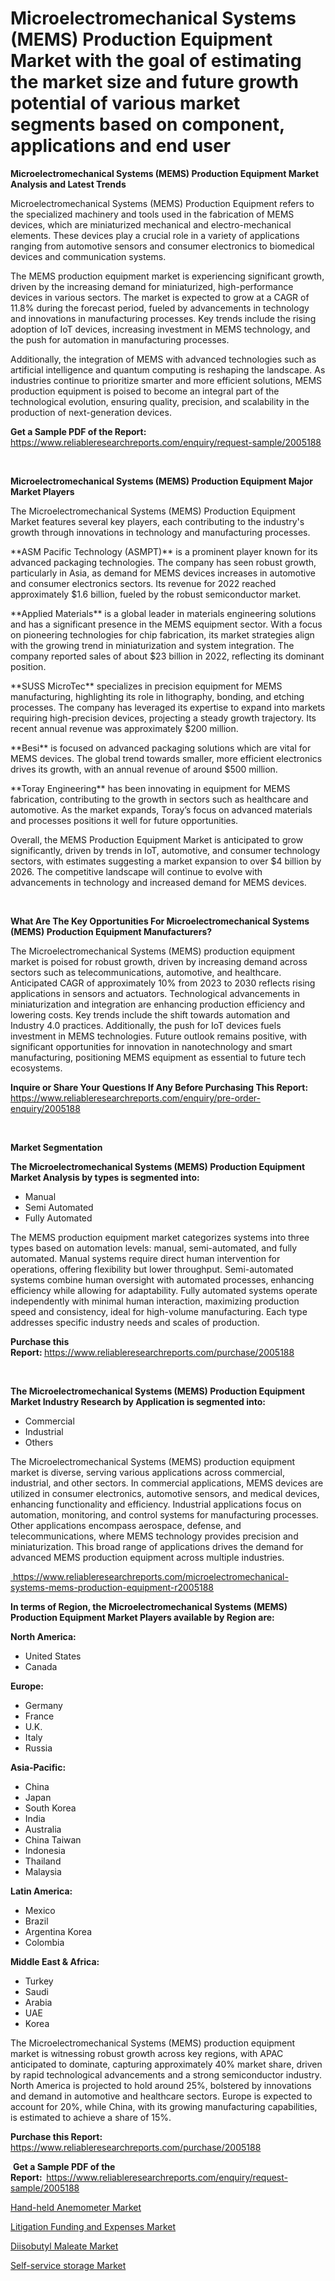 <p><h1>Microelectromechanical Systems (MEMS) Production Equipment Market with the goal of estimating the market size and future growth potential of various market segments based on component, applications and end user</h1></p><p><strong>Microelectromechanical Systems (MEMS) Production Equipment Market Analysis and Latest Trends</strong></p>
<p><p>Microelectromechanical Systems (MEMS) Production Equipment refers to the specialized machinery and tools used in the fabrication of MEMS devices, which are miniaturized mechanical and electro-mechanical elements. These devices play a crucial role in a variety of applications ranging from automotive sensors and consumer electronics to biomedical devices and communication systems. </p><p>The MEMS production equipment market is experiencing significant growth, driven by the increasing demand for miniaturized, high-performance devices in various sectors. The market is expected to grow at a CAGR of 11.8% during the forecast period, fueled by advancements in technology and innovations in manufacturing processes. Key trends include the rising adoption of IoT devices, increasing investment in MEMS technology, and the push for automation in manufacturing processes. </p><p>Additionally, the integration of MEMS with advanced technologies such as artificial intelligence and quantum computing is reshaping the landscape. As industries continue to prioritize smarter and more efficient solutions, MEMS production equipment is poised to become an integral part of the technological evolution, ensuring quality, precision, and scalability in the production of next-generation devices.</p></p>
<p><strong>Get a Sample PDF of the Report:&nbsp;</strong> <a href="https://www.reliableresearchreports.com/enquiry/request-sample/2005188?utm_campaign=37&utm_medium=2&utm_source=Github&utm_content=ia&utm_term=15012025&utm_id=microelectromechanical-systems-mems-production-equipment">https://www.reliableresearchreports.com/enquiry/request-sample/2005188</a></p>
<p>&nbsp;</p>
<p><strong>Microelectromechanical Systems (MEMS) Production Equipment Major Market Players</strong></p>
<p><p>The Microelectromechanical Systems (MEMS) Production Equipment Market features several key players, each contributing to the industry's growth through innovations in technology and manufacturing processes.</p><p>**ASM Pacific Technology (ASMPT)** is a prominent player known for its advanced packaging technologies. The company has seen robust growth, particularly in Asia, as demand for MEMS devices increases in automotive and consumer electronics sectors. Its revenue for 2022 reached approximately $1.6 billion, fueled by the robust semiconductor market.</p><p>**Applied Materials** is a global leader in materials engineering solutions and has a significant presence in the MEMS equipment sector. With a focus on pioneering technologies for chip fabrication, its market strategies align with the growing trend in miniaturization and system integration. The company reported sales of about $23 billion in 2022, reflecting its dominant position.</p><p>**SUSS MicroTec** specializes in precision equipment for MEMS manufacturing, highlighting its role in lithography, bonding, and etching processes. The company has leveraged its expertise to expand into markets requiring high-precision devices, projecting a steady growth trajectory. Its recent annual revenue was approximately $200 million.</p><p>**Besi** is focused on advanced packaging solutions which are vital for MEMS devices. The global trend towards smaller, more efficient electronics drives its growth, with an annual revenue of around $500 million.</p><p>**Toray Engineering** has been innovating in equipment for MEMS fabrication, contributing to the growth in sectors such as healthcare and automotive. As the market expands, Toray’s focus on advanced materials and processes positions it well for future opportunities.</p><p>Overall, the MEMS Production Equipment Market is anticipated to grow significantly, driven by trends in IoT, automotive, and consumer technology sectors, with estimates suggesting a market expansion to over $4 billion by 2026. The competitive landscape will continue to evolve with advancements in technology and increased demand for MEMS devices.</p></p>
<p>&nbsp;</p>
<p><strong>What Are The Key Opportunities For Microelectromechanical Systems (MEMS) Production Equipment Manufacturers?</strong></p>
<p><p>The Microelectromechanical Systems (MEMS) production equipment market is poised for robust growth, driven by increasing demand across sectors such as telecommunications, automotive, and healthcare. Anticipated CAGR of approximately 10% from 2023 to 2030 reflects rising applications in sensors and actuators. Technological advancements in miniaturization and integration are enhancing production efficiency and lowering costs. Key trends include the shift towards automation and Industry 4.0 practices. Additionally, the push for IoT devices fuels investment in MEMS technologies. Future outlook remains positive, with significant opportunities for innovation in nanotechnology and smart manufacturing, positioning MEMS equipment as essential to future tech ecosystems.</p></p>
<p><strong>Inquire or Share Your Questions If Any Before Purchasing This Report:</strong> <a href="https://www.reliableresearchreports.com/enquiry/pre-order-enquiry/2005188?utm_campaign=37&utm_medium=2&utm_source=Github&utm_content=ia&utm_term=15012025&utm_id=microelectromechanical-systems-mems-production-equipment">https://www.reliableresearchreports.com/enquiry/pre-order-enquiry/2005188</a></p>
<p>&nbsp;</p>
<p><strong>Market Segmentation</strong></p>
<p><strong>The Microelectromechanical Systems (MEMS) Production Equipment Market Analysis by types is segmented into:</strong></p>
<p><ul><li>Manual</li><li>Semi Automated</li><li>Fully Automated</li></ul></p>
<p><p>The MEMS production equipment market categorizes systems into three types based on automation levels: manual, semi-automated, and fully automated. Manual systems require direct human intervention for operations, offering flexibility but lower throughput. Semi-automated systems combine human oversight with automated processes, enhancing efficiency while allowing for adaptability. Fully automated systems operate independently with minimal human interaction, maximizing production speed and consistency, ideal for high-volume manufacturing. Each type addresses specific industry needs and scales of production.</p></p>
<p><strong>Purchase this Report:&nbsp;</strong><a href="https://www.reliableresearchreports.com/purchase/2005188?utm_campaign=37&utm_medium=2&utm_source=Github&utm_content=ia&utm_term=15012025&utm_id=microelectromechanical-systems-mems-production-equipment">https://www.reliableresearchreports.com/purchase/2005188</a></p>
<p>&nbsp;</p>
<p><strong>The Microelectromechanical Systems (MEMS) Production Equipment Market Industry Research by Application is segmented into:</strong></p>
<p><ul><li>Commercial</li><li>Industrial</li><li>Others</li></ul></p>
<p><p>The Microelectromechanical Systems (MEMS) production equipment market is diverse, serving various applications across commercial, industrial, and other sectors. In commercial applications, MEMS devices are utilized in consumer electronics, automotive sensors, and medical devices, enhancing functionality and efficiency. Industrial applications focus on automation, monitoring, and control systems for manufacturing processes. Other applications encompass aerospace, defense, and telecommunications, where MEMS technology provides precision and miniaturization. This broad range of applications drives the demand for advanced MEMS production equipment across multiple industries.</p></p>
<p><a href="https://www.reliableresearchreports.com/microelectromechanical-systems-mems-production-equipment-r2005188?utm_campaign=37&utm_medium=2&utm_source=Github&utm_content=ia&utm_term=15012025&utm_id=microelectromechanical-systems-mems-production-equipment">&nbsp;https://www.reliableresearchreports.com/microelectromechanical-systems-mems-production-equipment-r2005188</a></p>
<p><strong>In terms of Region, the Microelectromechanical Systems (MEMS) Production Equipment Market Players available by Region are:</strong></p>
<p>
    <p> <strong> North America: </strong>
        <ul>
            <li>United States</li>
            <li>Canada</li>
        </ul>
        </p> 
    <p> <strong> Europe: </strong>
        <ul>
            <li>Germany</li>
            <li>France</li>
            <li>U.K.</li>
            <li>Italy</li>
            <li>Russia</li>
        </ul>
        </p> 
    <p> <strong> Asia-Pacific: </strong>
        <ul>
            <li>China</li>
            <li>Japan</li>
            <li>South Korea</li>
            <li>India</li>
            <li>Australia</li>
            <li>China Taiwan</li>
            <li>Indonesia</li>
            <li>Thailand</li>
            <li>Malaysia</li>
        </ul>
        </p> 
    <p> <strong> Latin America: </strong>
        <ul>
            <li>Mexico</li>
            <li>Brazil</li>
            <li>Argentina Korea</li>
            <li>Colombia</li>
        </ul>
        </p> 
    <p> <strong> Middle East & Africa: </strong>
        <ul>
            <li>Turkey</li>
            <li>Saudi</li>
            <li>Arabia</li>
            <li>UAE</li>
            <li>Korea</li>
        </ul>
    </p>
    </p>
<p><p>The Microelectromechanical Systems (MEMS) production equipment market is witnessing robust growth across key regions, with APAC anticipated to dominate, capturing approximately 40% market share, driven by rapid technological advancements and a strong semiconductor industry. North America is projected to hold around 25%, bolstered by innovations and demand in automotive and healthcare sectors. Europe is expected to account for 20%, while China, with its growing manufacturing capabilities, is estimated to achieve a share of 15%.</p></p>
<p><strong>Purchase this Report: </strong><a href="https://www.reliableresearchreports.com/purchase/2005188?utm_campaign=37&utm_medium=2&utm_source=Github&utm_content=ia&utm_term=15012025&utm_id=microelectromechanical-systems-mems-production-equipment">https://www.reliableresearchreports.com/purchase/2005188</a></p>
<p>&nbsp;<strong>Get a Sample PDF of the Report:&nbsp;&nbsp;</strong><a href="https://www.reliableresearchreports.com/enquiry/request-sample/2005188?utm_campaign=37&utm_medium=2&utm_source=Github&utm_content=ia&utm_term=15012025&utm_id=microelectromechanical-systems-mems-production-equipment">https://www.reliableresearchreports.com/enquiry/request-sample/2005188</a></p>
<p><strong></strong></p>
<p><p><a href="https://github.com/wwwkeltoum/Market-Research-Report-List-5/blob/main/hand-held-anemometer-market.md?utm_campaign=37&utm_medium=2&utm_source=Github&utm_content=ia&utm_term=15012025&utm_id=microelectromechanical-systems-mems-production-equipment">Hand-held Anemometer Market</a></p><p><a href="https://github.com/DianaWilson796/Market-Research-Report-List-1/blob/main/litigation-funding-and-expenses-market.md?utm_campaign=37&utm_medium=2&utm_source=Github&utm_content=ia&utm_term=15012025&utm_id=microelectromechanical-systems-mems-production-equipment">Litigation Funding and Expenses Market</a></p><p><a href="https://github.com/joannesouthgate/Market-Research-Report-List-5/blob/main/diisobutyl-maleate-market.md?utm_campaign=37&utm_medium=2&utm_source=Github&utm_content=ia&utm_term=15012025&utm_id=microelectromechanical-systems-mems-production-equipment">Diisobutyl Maleate Market</a></p><p><a href="https://github.com/maclarensidney/Market-Research-Report-List-1/blob/main/self-service-storage-market.md?utm_campaign=37&utm_medium=2&utm_source=Github&utm_content=ia&utm_term=15012025&utm_id=microelectromechanical-systems-mems-production-equipment">Self-service storage Market</a></p></p>